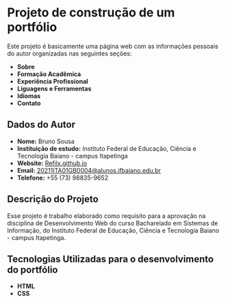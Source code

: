 # Projeto de construção de um portfólio

Este projeto é basicamente uma página web com as informações pessoais do autor organizadas nas seguintes seções:
- **Sobre**
- **Formação Acadêmica**
- **Experiência Profissional**
- **Liguagens e Ferramentas**
- **Idiomas**
- **Contato**

## Dados do Autor
- **Nome:** Bruno Sousa
- **Instituição de estudo:** Instituto Federal de Educação, Ciência e Tecnologia Baiano - campus Itapetinga
- **Website:** [Refilx.github.io](https://Refilx.github.io/)
- **Email:** [20211ITA01GB0004@alunos.ifbaiano.edu.br](mailto:20211ITA01GB0004@alunos.ifbaiano.edu.br)
- **Telefone:** +55 (73) 98835-9652

## Descrição do Projeto
Esse projeto é trabalho elaborado como requisito para a aprovação na disciplina de Desenvolvimento Web do curso Bacharelado em Sistemas de Informação, do Instituto Federal de Educação, Ciência e Tecnologia Baiano - campus Itapetinga. 

## Tecnologias Utilizadas para o desenvolvimento do portfólio
- **HTML**
- **CSS**

